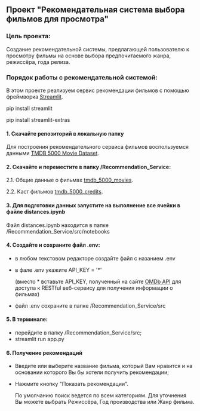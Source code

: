 ## Проект "Рекомендательная система выбора фильмов для просмотра"


### Цель проекта:
Создание рекомендательной системы, предлагающей пользователю к просмотру фильмы на основе выбора предпочитаемого жанра, режиссёра, года релиза.

### Порядок работы с рекомендательной системой:

В этом проекте реализуем сервис рекомендации фильмов с помощью фреймворка [Streamlit](https://streamlit.io/).

pip install streamlit

pip install streamlit-extras

#### 1. Скачайте репозиторий в локальную папку
Для построения рекомендательного сервиса фильмов воспользуемся данными [TMDB 5000 Movie Dataset](https://www.kaggle.com/datasets/tmdb/tmdb-movie-metadata).
#### 2. Скачайте и переместите в папку /Recommendation_Service:
2.1. Общие данные о фильмах [tmdb_5000_movies](https://files.sberdisk.ru/s/te4QbzdxKgsFQXA).

2.2. Каст фильмов [tmdb_5000_credits](https://files.sberdisk.ru/s/H9oRuXQt5mFz3T9).
#### 3. Для подготовки данных запустите на выполнение все ячейки в файле distances.ipynb

Файл distances.ipynb находится  в папке /Recommendation_Service/src/notebooks
#### 4. Создайте и сохраните файл .env:
- в любом текстовом редакторе создайте файл с назанием .env
- в фале .env укажите API_KEY = '*'

  (вместо * вставьте API_KEY, полученный на сайте [OMDb API](https://www.omdbapi.com) для доступа к RESTful веб-сервису для получения информации о фильмах)
- файл .env сохраните в папке /Recommendation_Service/src
#### 5. В терминале:
- перейдите в папку /Recommendation_Service/src;
- streamlit run app.py
#### 6. Получение рекомендаций
- Введите или выберите название фильма, который Вам нравится и на основании которого Вы бы хотели получить рекомендации;
- Нажмите кнопку "Показать рекомендации".

  По умолчанию поиск ведется по всем категориям. Для уточнения Вы можете выбрать Режиссёра, Год производства или Жанр фильма.
